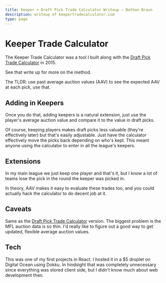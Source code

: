 ```yaml
---
title: Keeper + Draft Pick Trade Calculator Writeup — Nathan Braun 
description: writeup of keepertradecalculator.com
type: page
---
```


# Keeper Trade Calculator

The Keeper Trade Calculator was a tool I built along with the [Draft Pick
Trade Calculator](pickcalculator) in 2015.

See that write up for more on the method.

The TLDR: use past average auction values (AAV) to see the expected AAV at
each pick, use that.

## Adding in Keepers
Once you do that, adding keepers is a natural extension, just use the player's
average auction value and compare it to the value in draft picks.

Of course, keeping players makes draft picks less valuable (they're
effectively later) but that's easily adjustable. Just have the calculator
effectively move the picks back depending on who's kept. This meant anyone
using the calculator to enter in all the league's keepers.

## Extensions
In my main league we just keep one player and that's it, but I know a lot of
teams lose the pick in the round the keeper was picked in.

In theory, AAV makes it easy to evaluate these trades too, and you could
actually hack the calculator to do decent job at it.

## Caveats
Same as the [Draft Pick Trade Calculator](pickcalculator) version. The biggest
problem is the MFL auction data is so thin. I'd really like to figure out
a good way to get updated, flexible average auction values.

## Tech
This was one of my first projects in React. I hosted it in a $5 droplet on
Digital Ocean using Dokku. In hindsight that was completely unnecessary since
everything was stored client side, but I didn't know much about web
development then.
